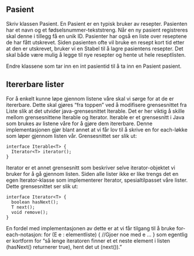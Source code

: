 ## Pasient
Skriv klassen Pasient.
En Pasient er en typisk bruker av resepter. Pasienten har et navn og et fødselsnummer-tekststreng. Når en ny pasient registreres skal denne i tillegg få en unik ID. Pasienter har også en liste over reseptene de har fått utskrevet. Siden pasienten ofte vil bruke en resept kort tid etter at den er utskrevet, bruker vi en Stabel<Resept> til å lagre pasientens resepter. Det skal både være mulig å legge til nye resepter og hente ut hele reseptlisten.

Endre klassene som tar inn en int pasientid til å ta inn en Pasient pasient.

## Itererbare lister
For å enkelt kunne løpe gjennom listene våre skal vi sørge for at de er itererbare. Dette skal gjøres “fra toppen” ved å modifisere grensesnittet fra Liste<T> slik at det utvider java-grensesnittet Iterable<T>. Det er her viktig å skille mellom grensesnittene Iterable og Iterator.
Iterable er et grensesnitt i Java som brukes av listene våre for å gjøre dem itererbare. Denne implementasjonen gjør blant annet at vi får lov til å skrive en for each-løkke som løper gjennom listen vår. Grensesnittet ser slik ut:

    interface Iterable<T> {
      Iterator<T> iterator();
    }

Iterator er et annet grensesnitt som beskriver selve iterator-objektet vi bruker for å gå gjennom listen. Siden alle lister ikke er like trengs det en egen Iterator-klasse som implementerer Iterator<T>, spesialtilpasset våre lister. Dette grensesnittet ser slik ut:

    interface Iterator<T> {
      boolean hasNext();
      T next();
      void remove();
    }
    
En fordel med implementasjonen av dette er at vi får tilgang til å bruke for-each-notasjon:
    for (E e : elementliste) {
       //Gjoer noe med e ...
    }
som egentlig er kortform for “så lenge iteratoren finner et et neste element i listen (hasNext() returnerer true), hent det ut (next()).”
